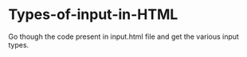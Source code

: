 # Types-of-input-in-HTML
Go though the code present in input.html file and get the various input types.

